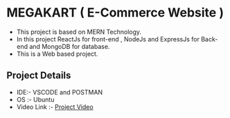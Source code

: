 
# MEGAKART ( E-Commerce Website )

* This project is based on MERN Technology.
* In this project ReactJs for front-end , NodeJs and ExpressJs for Back-end and MongoDB for database.
* This is a Web based project.

## Project Details
* IDE:- VSCODE and POSTMAN
* OS :- Ubuntu 
* Video Link :- <a href="https://mega.nz/file/8bIXTKSB#F5Jy_2I32Sdu0-YW8czLPAMY-Dw_5Z9MFRaDEUnbZgw">Project Video</a>


